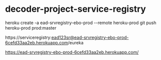 # decoder-project-service-registry

heroku create -a ead-srvregistry-ebo-prod --remote heroku-prod
git push heroku-prod prod:master

https://serviceregistry:ead123sr@ead-srvregistry-ebo-prod-6cefd33aa2eb.herokuapp.com/eureka

https://ead-srvregistry-ebo-prod-6cefd33aa2eb.herokuapp.com/